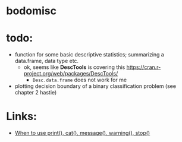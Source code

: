 # bodomisc

# todo:
- function for some basic descriptive statistics; summarizing a data.frame, data type etc.
    - ok, seems like **DescTools** is covering this https://cran.r-project.org/web/packages/DescTools/
        - `Desc.data.frame` does not work for me
- plotting decision boundary of a binary classification problem (see chapter 2 hastie)

# Links:
- [When to use print(), cat(), message(), warning(), stop()](https://stackoverflow.com/questions/36699272/why-is-message-a-better-choice-than-print-in-r-for-writing-a-package)
